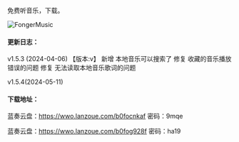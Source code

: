 免费听音乐，下载。

![FongerMusic](https://github.com/zbccyw/zbccyw.github.io/assets/175001413/6ef278a7-dc13-445c-a2cc-03e18f4f0912)

#### 更新日志：
v1.5.3 (2024-04-06)
【版本:v】
新增 本地音乐可以搜索了
修复 收藏的音乐播放错误的问题
修复 无法读取本地音乐歌词的问题

v1.5.4(2024-05-11)

#### 下载地址：
蓝奏云盘：https://wwo.lanzoue.com/b0focnkaf 密码：9mqe
  
蓝奏云盘：https://wwo.lanzoue.com/b0fog928f 密码：ha19